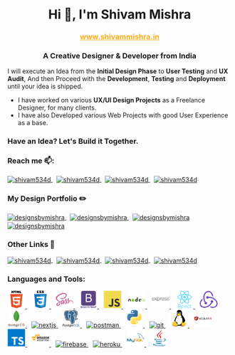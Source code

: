 <h1 align="center">Hi 👋, I'm Shivam Mishra</h1>
<h3 align="center" underline="none"><a href="http://shivammishra.in/" style="color:#FFAE1A">www.shivammishra.in</a></h3>
<h3 align="center">A Creative Designer & Developer from India</h3>

I will execute an Idea from the **Initial Design Phase** to **User Testing** and **UX Audit**, And then Proceed with the **Development**, **Testing** and **Deployment** until your idea is shipped.

- I have worked on various **UX/UI Design Projects** as a Freelance Designer, for many clients.
- I have also Developed various Web Projects with good User Experience as a base.

### Have an Idea? Let's Build it Together.

<!-- - All of my projects are available at [https://github.com/battleplayer02/](https://github.com/battleplayer02/) -->

<!-- - How to reach me, drop an email at **hshekhar499@gmail.com** -->
<h3 align="left">Reach me 📫:</h3>
<p>
  <!-- Twitter -->
  <a href="http://twitter.com/shivam534d" target="blank" style="margin-right:8px">
    <img align="center" src="https://i.ibb.co/r4WT3Cs/twitter.png" alt="shivam534d" height="50" width="50"/>
  </a>
  <!-- LinkedIn -->
  <a href="https://www.linkedin.com/in/shivam534d/" target="blank" style="margin-right:8px">
    <img align="center" src="https://i.ibb.co/28qVX05/linkedin.png" alt="shivam534d" height="50" width="50"/>
  </a>
  <!-- Instagram -->
  <a href="https://www.instagram.com/shivam534d/" target="blank" style="margin-right:8px">
    <img align="center" src="https://i.ibb.co/ys0LtT3/instagram.png" alt="shivam534d" height="50" width="50"/>
  </a>
  <!-- Email -->
  <a href="mailto:shivam534d@gmail" target="blank" style="margin-right:8px">
    <img align="center" src="https://i.ibb.co/vQCdF5c/mail.png" alt="shivam534d" height="50" width="50"/>
  </a>
</p>

### My Design Portfolio :pencil2:

<p>
  <!-- Behance -->
  <a href="https://www.behance.net/designsbymishra" target="blank" style="margin-right:8px">
    <img align="center" src="https://i.ibb.co/sFJFGPh/behance.png" alt="designsbymishra" height="50" width="50"/>
  </a>
  <!-- Dribbble -->
  <a href="https://dribbble.com/designsbymishra" target="blank" style="margin-right:8px">
    <img align="center" src="https://i.ibb.co/gtyJ8tN/dribbble.png" alt="designsbymishra" height="50" width="50"/>
  </a>
  <!-- Design Instagram -->
  <a href="https://www.instagram.com/designsbymishra/" target="blank" style="margin-right:8px">
    <img align="center" src="https://i.ibb.co/ys0LtT3/instagram.png" alt="designsbymishra" height="50" width="50"/>
  </a>
  <!-- CodePen -->
  <a href="https://codepen.io/designsbymishra" target="blank" style="margin-right:8px">
    <img align="center" src="https://i.ibb.co/x3c5LXk/codepen.png" alt="designsbymishra" height="50" width="50"/>
  </a>
</p>

### Other Links :link:

<p>
  <!-- Leetcode -->
  <a href="https://leetcode.com/shivam534d" target="blank" style="margin-right:8px">
    <img align="center" src="https://i.ibb.co/kcrVsfL/leetCode.png" alt="shivam534d" height="50" width="50"/>
  </a>
  <!-- HackerRank -->
  <a href="https://www.hackerrank.com/shivam534d" target="blank" style="margin-right:8px">
    <img align="center" src="https://i.ibb.co/gZB7NkV/hacker-Rank.png" alt="shivam534d" height="50" width="50"/>
  </a>
  <!-- HackerEarth -->
  <a href="https://www.hackerearth.com/@shivam534d" target="blank" style="margin-right:8px">
    <img align="center" src="https://i.ibb.co/mF36Cpp/hacker-Earth.png" alt="shivam534d" height="50" width="50"/>
  </a>
  <!-- CodeChef -->
  <a href="https://www.codechef.com/users/shivam534d" target="blank" style="margin-right:8px">
    <img align="center" src="https://i.ibb.co/X3ppryC/codeChef.png" alt="shivam534d" height="50" width="50"/>
  </a>
</p>

<h3 align="left">Languages and Tools:</h3>

<p align="left">
  <a href="https://www.w3.org/html/" target="_blank" style="margin-right:10px;">
    <img
    src="https://raw.githubusercontent.com/devicons/devicon/master/icons/html5/html5-original-wordmark.svg"
    alt="html5"
    width="40"
    height="40"
    />
  </a>
  <a href="https://www.w3schools.com/css/" target="_blank" style="margin-right:10px;">
    <img
    src="https://raw.githubusercontent.com/devicons/devicon/master/icons/css3/css3-original-wordmark.svg"
    alt="css3"
    width="40"
    height="40"
    />
  </a>
  <a href="https://sass-lang.com" target="_blank" style="margin-right:10px;">
    <img
      src="https://raw.githubusercontent.com/devicons/devicon/master/icons/sass/sass-original.svg"
      alt="sass"
      width="40"
      height="40"
    />
  </a>
  <a href="https://getbootstrap.com" target="_blank" style="margin-right:10px;">
    <img
      src="https://raw.githubusercontent.com/devicons/devicon/master/icons/bootstrap/bootstrap-plain-wordmark.svg"
      alt="bootstrap"
      width="40"
      height="40"
    />
  </a>
  <a href="https://developer.mozilla.org/en-US/docs/Web/JavaScript" target="_blank"style="margin-right:10px;">
    <img
      src="https://raw.githubusercontent.com/devicons/devicon/master/icons/javascript/javascript-original.svg"
      alt="javascript"
      width="40"
      height="40"
    />
  </a>
  <a href="https://nodejs.org" target="_blank" style="margin-right:10px;">
    <img
      src="https://raw.githubusercontent.com/devicons/devicon/master/icons/nodejs/nodejs-original-wordmark.svg"
      alt="nodejs"
      width="40"
      height="40"
    />
  </a>
  <a href="https://expressjs.com" target="_blank" style="margin-right:10px;">
    <img
      src="https://raw.githubusercontent.com/devicons/devicon/master/icons/express/express-original-wordmark.svg"
      alt="express"
      width="40"
      height="40"
    />
  </a>
  <a href="https://reactjs.org/" target="_blank" style="margin-right:10px;">
    <img
      src="https://raw.githubusercontent.com/devicons/devicon/master/icons/react/react-original-wordmark.svg"
      alt="react"
      width="40"
      height="40"
    />
  </a>
  <a href="https://redux.js.org" target="_blank" style="margin-right:10px;">
    <img
      src="https://raw.githubusercontent.com/devicons/devicon/master/icons/redux/redux-original.svg"
      alt="redux"
      width="40"
      height="40"
    />
  </a>
  <a href="https://www.mongodb.com/" target="_blank" style="margin-right:10px;">
    <img
      src="https://raw.githubusercontent.com/devicons/devicon/master/icons/mongodb/mongodb-original-wordmark.svg"
      alt="mongodb"
      width="40"
      height="40"
    />
  </a>
  <a href="https://nextjs.org/" target="_blank" style="margin-right:10px;">
    <img
      src="https://cdn.worldvectorlogo.com/logos/nextjs-3.svg"
      alt="nextjs"
      width="40"
      height="40"
    />
  </a>
  <a href="https://www.postgresql.org" target="_blank" style="margin-right:10px;">
    <img
      src="https://raw.githubusercontent.com/devicons/devicon/master/icons/postgresql/postgresql-original-wordmark.svg"
      alt="postgresql"
      width="40"
      height="40"
    />
  </a>
  <a href="https://postman.com" target="_blank" style="margin-right:10px;">
    <img
      src="https://www.vectorlogo.zone/logos/getpostman/getpostman-icon.svg"
      alt="postman"
      width="40"
      height="40"
    />
  </a>
  <a href="https://www.python.org" target="_blank" style="margin-right:10px;">
    <img
      src="https://raw.githubusercontent.com/devicons/devicon/master/icons/python/python-original.svg"
      alt="python"
      width="40"
      height="40"
    />
  </a>
  <a href="https://git-scm.com/" target="_blank" style="margin-right:10px;">
    <img
      src="https://www.vectorlogo.zone/logos/git-scm/git-scm-icon.svg"
      alt="git"
      width="40"
      height="40"
    />
  </a>
  <a href="https://www.linux.org/" target="_blank" style="margin-right:10px;">
    <img
      src="https://raw.githubusercontent.com/devicons/devicon/master/icons/linux/linux-original.svg"
      alt="linux"
      width="40"
      height="40"
    />
  </a>
  <a href="https://angular.io" target="_blank" style="margin-right:10px;">
    <img
      src="https://raw.githubusercontent.com/devicons/devicon/master/icons/angularjs/angularjs-original-wordmark.svg"
      alt="angularjs"
      width="40"
      height="40"
    />
  </a>
  <a href="https://www.typescriptlang.org/" target="_blank" style="margin-right:10px;">
    <img
      src="https://raw.githubusercontent.com/devicons/devicon/master/icons/typescript/typescript-original.svg"
      alt="typescript"
      width="40"
      height="40"
    />
  </a>
  <a href="https://aws.amazon.com" target="_blank" style="margin-right:10px;">
    <img
      src="https://raw.githubusercontent.com/devicons/devicon/master/icons/amazonwebservices/amazonwebservices-original-wordmark.svg"
      alt="aws"
      width="40"
      height="40"
    />
  </a>
  <a href="https://firebase.google.com/" target="_blank" style="margin-right:10px;">
    <img
      src="https://www.vectorlogo.zone/logos/firebase/firebase-icon.svg"
      alt="firebase"
      width="40"
      height="40"
    />
  </a>
  <a href="https://heroku.com" target="_blank" style="margin-right:10px;">
    <img
      src="https://www.vectorlogo.zone/logos/heroku/heroku-icon.svg"
      alt="heroku"
      width="40"
      height="40"
    />
  </a>
  <a href="https://www.mysql.com/" target="_blank" style="margin-right:10px;">
    <img
      src="https://raw.githubusercontent.com/devicons/devicon/master/icons/mysql/mysql-original-wordmark.svg"
      alt="mysql"
      width="40"
      height="40"
    />
  </a>
  <a href="https://www.java.com" target="_blank" style="margin-right:10px;">
    <img
      src="https://raw.githubusercontent.com/devicons/devicon/master/icons/java/java-original.svg"
      alt="java"
      width="40"
      height="40"
    />
  </a>
</p>
